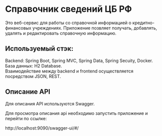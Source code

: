 # Cправочник сведений ЦБ РФ

Это веб-сервис для работы со справочной информацией о кредитно-финансовых учреждениях.
Приложение позвляет получать, добавлять, удалять и редактировать справочную информацию.

## Используемый стэк:
Backend: Spring Boot, Spring MVC, Spring Data, Spring Secuity, Docker.   
База данных: H2 Database.   
Взаимодействие между backend и frontend осуществляется посредством JSON, REST.   

## Описание API
Для описания API используются Swagger.

Для просмотра описания api необходимо запустить приложение и перейти по ссылке:

http://localhost:9090/swagger-ui/#/
